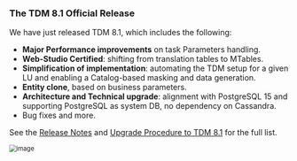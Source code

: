 ### The TDM 8.1 Official Release

We have just released TDM 8.1, which includes the following:

- **Major Performance improvements** on task Parameters handling.
- **Web-Studio Certified**: shifting from translation tables to MTables.
- **Simplification of implementation**: automating the TDM setup for a given LU and enabling a Catalog-based masking and data generation.
- **Entity clone**, based on business parameters.
- **Architecture and Technical upgrade**: alignment with PostgreSQL 15 and supporting PostgreSQL as system DB, no dependency on Cassandra.
- Bug fixes and more.

See the [Release Notes](https://support.k2view.com/Academy/Release_Notes_And_Upgrade/TDM-V8.1/TDM_Release_Notes_V8.1.pdf.html) and [Upgrade Procedure to TDM 8.1](https://support.k2view.com/Academy/Release_Notes_And_Upgrade/TDM-V8.1/TDM_Upgrade_Procedure_to_V8.1.pdf.html) for the full list.

<img src="images/img6.png" alt="image" style="zoom: 80%;" />
